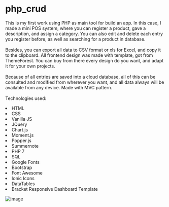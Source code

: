 # php_crud
This is my first work using PHP as main tool for build an app. In this case, I made a mini POS system, where you can register a product, gave a description, and assign a category. You can also edit and delete each entry you register before, as well as searching for a product in database. <br> <br>
Besides, you can export all data to CSV format or xls for Excel, and copy it to the clipboard.
All frontend design was made with template, got from ThemeForest. You can buy from there every design do you want, and adapt it for your own projects. <br><br>
Because of all entries are saved into a cloud database, all of this can be consulted and modified from wherever you want, and all data always will be available from any device.
Made with MVC pattern. <br> <br>
Technologies used:
<li>HTML</li>
<li>CSS</li>
<li>Vanilla JS</li>
<li>JQuery</li>
<li>Chart.js</li>
<li>Moment.js</li>
<li>Popper.js</li>
<li>Summernote</li>
<li>PHP 7</li>
<li>SQL</li>
<li>Google Fonts</li>
<li>Bootstrap</li>
<li>Font Awesome</li>
<li>Ionic Icons</li>
<li>DataTables</li>
<li>Bracket Responsive Dashboard Template</li>

![image](https://github.com/saulgutierrez/php_crud/assets/62368834/bc4733ef-7b8a-4e5a-96e5-b9bd13b2aca3)
